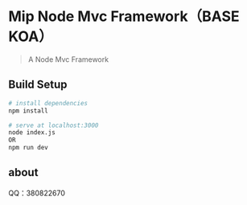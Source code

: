# Mip Node Mvc Framework（BASE KOA）
> A Node  Mvc Framework

## Build Setup

``` bash
# install dependencies
npm install

# serve at localhost:3000
node index.js 
OR
npm run dev

```
## about
QQ：380822670

